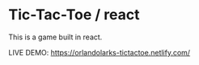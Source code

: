 # Tic-Tac-Toe / react

This is a game built in react. 

LIVE DEMO: https://orlandolarks-tictactoe.netlify.com/
